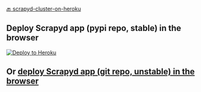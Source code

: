 [:back: scrapyd-cluster-on-heroku](https://github.com/my8100/scrapyd-cluster-on-heroku)

## Deploy Scrapyd app (pypi repo, stable) in the browser
[![Deploy to Heroku](https://www.herokucdn.com/deploy/button.png)](https://heroku.com/deploy)


## Or [deploy Scrapyd app (git repo, unstable) in the browser](https://github.com/my8100/scrapyd-cluster-on-heroku-scrapyd-app-git)
